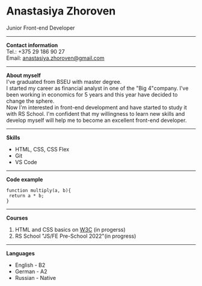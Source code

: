 # Anastasiya Zhoroven
Junior Front-end Developer

---

**Contact information**  
Tel.: +375 29 186 90 27  
Email: anastasiya.zhoroven@gmail.com

---
 
**About myself**  
I've graduated from BSEU with master degree.   
I started my career as financial analyst in one of the "Big 4"company. I've been working in economics for 5 years and this year have decided to change the sphere.  
 Now I'm interested in front-end development and have started to study it with RS School. I'm confident that my willingness to learn new skills and develop myself will help me to become an excellent front-end developer.  
 
 ---
 
 **Skills**
 * HTML, CSS, CSS Flex
 * Git
 * VS Code
 
 ---
 
 **Code example**
 ````
 function multiply(a, b){
  return a * b;
}
````

---

**Courses**  
1. HTML and CSS basics on [W3C](https://www.w3schools.com) (in progerss)
1. RS School "JS/FE Pre-School 2022"(in progress)

---

**Languages**  
- English - B2
- German - A2
- Russian - Native